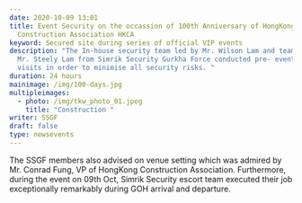 ```yaml
---
date: 2020-10-09 13:01
title: Event Security on the occassion of 100th Anniversary of HongKong
  Construction Association HKCA
keyword: Secured site during series of official VIP events
description: "The In-house security team led by Mr. Wilson Lam and team led by
  Mr. Steely Lam from Simrik Security Gurkha Force conducted pre- event site
  visits in order to minimise all security risks. "
duration: 24 hours
mainimage: /img/100-days.jpg
multipleimages:
  - photo: /img/tkw_photo_01.jpeg
    title: "Construction "
writer: SSGF
draft: false
type: newsevents
---
```

The SSGF members also advised on venue setting which was admired by Mr. Conrad Fung, VP of HongKong Construction Association. Furthermore, during the event on 09th Oct, Simrik Security escort team executed their job exceptionally remarkably during GOH arrival and departure.